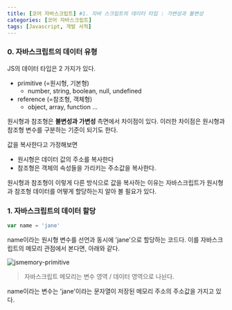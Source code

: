 ```yaml
---
title: [코어 자바스크립트] #1. 자바 스크립트의 데이터 타입 : 가변성과 불변성
categories: [코어 자바스크립트]
tags: [Javascript, 개발 서적]
---
```


### 0. 자바스크립트의 데이터 유형

JS의 데이터 타입은 2 가지가 있다.
- primitive (=원시형, 기본형) 
  - number, string, boolean, null, undefined 
- reference (=참조형, 객체형)
  - object, array, function ...

원시형과 참조형은 **불변성과 가변성** 측면에서 차이점이 있다. 
이러한 차이점은 원시형과 참조형 변수를 구분하는 기준이 되기도 한다. 

값을 복사한다고 가정해보면

  - 원시형은 데이터 값의 주소를 복사한다
  - 참조형은 객체의 속성들을 가리키는 주소값을 복사한다. 

원시형과 참조형이 이렇게 다른 방식으로 값을 복사하는 이유는 자바스크립트가 원시형과 참조형 데이터를 어떻게 할당하는지 알아 볼 필요가 있다. 

### 1. 자바스크립트의 데이터 할당 

```Javascript
var name = 'jane'
```
name이라는 원시형 변수를 선언과 동시에 'jane'으로 할당하는 코드다. 이를 자바스크립트의 메모리 관점에서 본다면, 아래와 같다.

![jsmemory-primitive](https://user-images.githubusercontent.com/20367043/192150220-4a1be289-3fa7-4726-ac67-45d072356a7e.png)

> 자바스크립트 메모리는 변수 영역 / 데이터 영역으로 나뉜다.

name이라는 변수는 'jane'이라는 문자열이 저장된 메모리 주소의 주소값을 가지고 있다. 

